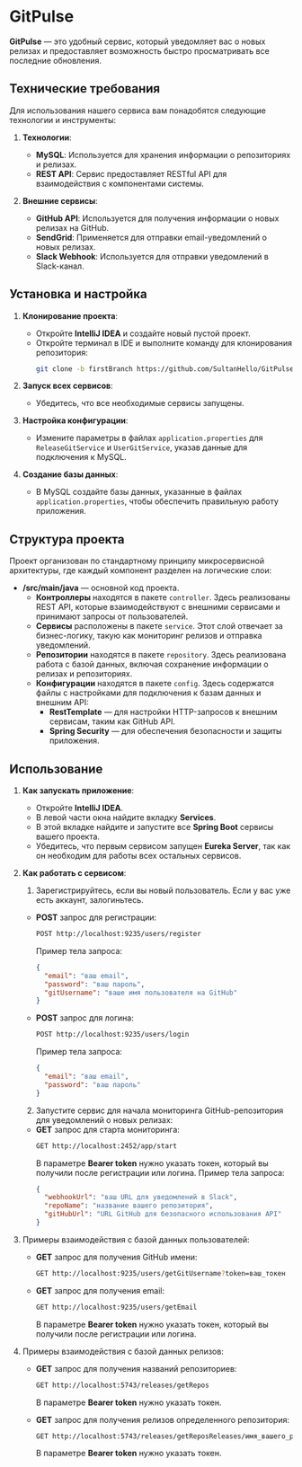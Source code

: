 # **GitPulse**

**GitPulse** — это удобный сервис, который уведомляет вас о новых релизах и предоставляет возможность быстро просматривать все последние обновления.

## **Технические требования**

Для использования нашего сервиса вам понадобятся следующие технологии и инструменты:

1. **Технологии**:
   - **MySQL**: Используется для хранения информации о репозиториях и релизах.
   - **REST API**: Сервис предоставляет RESTful API для взаимодействия с компонентами системы.

2. **Внешние сервисы**:
   - **GitHub API**: Используется для получения информации о новых релизах на GitHub.
   - **SendGrid**: Применяется для отправки email-уведомлений о новых релизах.
   - **Slack Webhook**: Используется для отправки уведомлений в Slack-канал.

## **Установка и настройка**

1. **Клонирование проекта**:
   - Откройте **IntelliJ IDEA** и создайте новый пустой проект.
   - Откройте терминал в IDE и выполните команду для клонирования репозитория:
     ```bash
     git clone -b firstBranch https://github.com/SultanHello/GitPulse.git
     ```

2. **Запуск всех сервисов**:
   - Убедитесь, что все необходимые сервисы запущены.

3. **Настройка конфигурации**:
   - Измените параметры в файлах `application.properties` для `ReleaseGitService` и `UserGitService`, указав данные для подключения к MySQL.

4. **Создание базы данных**:
   - В MySQL создайте базы данных, указанные в файлах `application.properties`, чтобы обеспечить правильную работу приложения.

## **Структура проекта**

Проект организован по стандартному принципу микросервисной архитектуры, где каждый компонент разделен на логические слои:

- **/src/main/java** — основной код проекта.
  - **Контроллеры** находятся в пакете `controller`. Здесь реализованы REST API, которые взаимодействуют с внешними сервисами и принимают запросы от пользователей.
  - **Сервисы** расположены в пакете `service`. Этот слой отвечает за бизнес-логику, такую как мониторинг релизов и отправка уведомлений.
  - **Репозитории** находятся в пакете `repository`. Здесь реализована работа с базой данных, включая сохранение информации о релизах и репозиториях.
  - **Конфигурации** находятся в пакете `config`. Здесь содержатся файлы с настройками для подключения к базам данных и внешним API:
    - **RestTemplate** — для настройки HTTP-запросов к внешним сервисам, таким как GitHub API.
    - **Spring Security** — для обеспечения безопасности и защиты приложения.

## **Использование**

1. **Как запускать приложение**:
   - Откройте **IntelliJ IDEA**.
   - В левой части окна найдите вкладку **Services**.
   - В этой вкладке найдите и запустите все **Spring Boot** сервисы вашего проекта.
   - Убедитесь, что первым сервисом запущен **Eureka Server**, так как он необходим для работы всех остальных сервисов.

2. **Как работать с сервисом**:

   1. Зарегистрируйтесь, если вы новый пользователь. Если у вас уже есть аккаунт, залогиньтесь.
   
   - **POST** запрос для регистрации:
     ```bash
     POST http://localhost:9235/users/register
     ```
     Пример тела запроса:
     ```json
     {
       "email": "ваш email",
       "password": "ваш пароль",
       "gitUsername": "ваше имя пользователя на GitHub"
     }
     ```

   - **POST** запрос для логина:
     ```bash
     POST http://localhost:9235/users/login
     ```
     Пример тела запроса:
     ```json
     {
       "email": "ваш email",
       "password": "ваш пароль"
     }
     ```

   2. Запустите сервис для начала мониторинга GitHub-репозитория для уведомлений о новых релизах:
   
   - **GET** запрос для старта мониторинга:
     ```bash
     GET http://localhost:2452/app/start
     ```
     В параметре **Bearer token** нужно указать токен, который вы получили после регистрации или логина.
     Пример тела запроса:
     ```json
     {
       "webhookUrl": "ваш URL для уведомлений в Slack",
       "repoName": "название вашего репозитория",
       "gitHubUrl": "URL GitHub для безопасного использования API"
     }
     ```

3. Примеры взаимодействия с базой данных пользователей:

   - **GET** запрос для получения GitHub имени:
     ```bash
     GET http://localhost:9235/users/getGitUsername?token=ваш_токен
     ```
   - **GET** запрос для получения email:
     ```bash
     GET http://localhost:9235/users/getEmail
     ```
     В параметре **Bearer token** нужно указать токен, который вы получили после регистрации или логина.

4. Примеры взаимодействия с базой данных релизов:

   - **GET** запрос для получения названий репозиториев:
     ```bash
     GET http://localhost:5743/releases/getRepos
     ```
     В параметре **Bearer token** нужно указать токен.

   - **GET** запрос для получения релизов определенного репозитория:
     ```bash
     GET http://localhost:5743/releases/getReposReleases/имя_вашего_репозитория
     ```
     В параметре **Bearer token** нужно указать токен.

  
        
            
            

